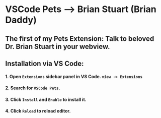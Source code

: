 
# VSCode Pets --> Brian Stuart (Brian Daddy)

## The first of my Pets Extension: Talk to beloved Dr. Brian Stuart in your webview. 

## Installation via VS Code:
#### 1. Open ```Extensions``` sidebar panel in VS Code. ```view -> Extensions```
#### 2. Search for ```VSCode Pets```.
#### 3. Click ```Install``` and ```Enable``` to install it.
#### 4. Click ```Reload``` to reload editor.
